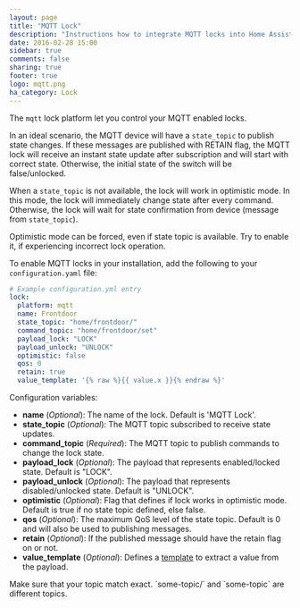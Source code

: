 ```yaml
---
layout: page
title: "MQTT Lock"
description: "Instructions how to integrate MQTT locks into Home Assistant."
date: 2016-02-28 15:00
sidebar: true
comments: false
sharing: true
footer: true
logo: mqtt.png
ha_category: Lock
---
```


The `mqtt` lock platform let you control your MQTT enabled locks.

In an ideal scenario, the MQTT device will have a `state_topic` to publish state changes. If these messages are published with RETAIN flag, the MQTT lock will receive an instant state update after subscription and will start with correct state. Otherwise, the initial state of the switch will be false/unlocked.

When a `state_topic` is not available, the lock will work in optimistic mode. In this mode, the lock will immediately change state after every command. Otherwise, the lock will wait for state confirmation from device (message from `state_topic`).

Optimistic mode can be forced, even if state topic is available. Try to enable it, if experiencing incorrect lock operation.

To enable MQTT locks in your installation, add the following to your `configuration.yaml` file:

```yaml
# Example configuration.yml entry
lock:
  platform: mqtt
  name: Frontdoor 
  state_topic: "home/frontdoor/"
  command_topic: "home/frontdoor/set"
  payload_lock: "LOCK"
  payload_unlock: "UNLOCK"
  optimistic: false
  qos: 0
  retain: true
  value_template: '{% raw %}{{ value.x }}{% endraw %}'
```

Configuration variables:

- **name** (*Optional*): The name of the lock. Default is 'MQTT Lock'.
- **state_topic** (*Optional*): The MQTT topic subscribed to receive state updates.
- **command_topic** (*Required*): The MQTT topic to publish commands to change the lock state.
- **payload_lock** (*Optional*): The payload that represents enabled/locked state. Default is "LOCK".
- **payload_unlock** (*Optional*): The payload that represents disabled/unlocked state. Default is "UNLOCK".
- **optimistic** (*Optional*): Flag that defines if lock works in optimistic mode. Default is true if no state topic defined, else false.
- **qos** (*Optional*): The maximum QoS level of the state topic. Default is 0 and will also be used to publishing messages.
- **retain** (*Optional*): If the published message should have the retain flag on or not.
- **value_template** (*Optional*): Defines a [template](/getting-started/templating/) to extract a value from the payload.

<p class='note warning'>
Make sure that your topic match exact. `some-topic/` and `some-topic` are different topics.
</p>
